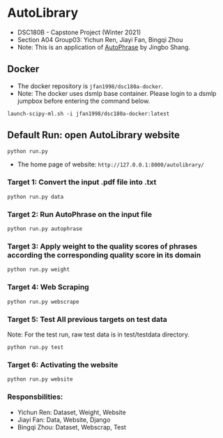 # AutoLibrary
- DSC180B - Capstone Project (Winter 2021)
- Section A04 Group03: Yichun Ren, Jiayi Fan, Bingqi Zhou
- Note: This is an application of [AutoPhrase](https://github.com/shangjingbo1226/AutoPhrase) by Jingbo Shang.

## Docker
- The docker repository is `jfan1998/dsc180a-docker`.
- Note: The docker uses dsmlp base container. Please login to a dsmlp jumpbox before entering the command below.
```
launch-scipy-ml.sh -i jfan1998/dsc180a-docker:latest
```

## Default Run: open AutoLibrary website
```
python run.py
```
- The home page of website: `http://127.0.0.1:8000/autolibrary/`
### Target 1: Convert the input .pdf file into .txt
```
python run.py data
```
### Target 2: Run AutoPhrase on the input file
```
python run.py autophrase
```
### Target 3: Apply weight to the quality scores of phrases according the corresponding quality score in its domain
```
python run.py weight
```
### Target 4: Web Scraping
```
python run.py webscrape
```
### Target 5: Test All previous targets on test data
Note: For the test run, raw test data is in test/testdata directory.
```
python run.py test
```
### Target 6: Activating the website
```
python run.py website
```
### Responsbilities: 
- Yichun Ren: Dataset, Weight, Website 
- Jiayi Fan: Data, Website, Django
- Bingqi Zhou: Dataset, Webscrap, Test
